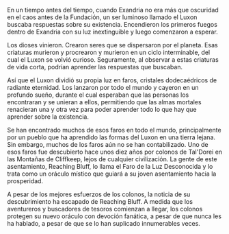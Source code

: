 En un tiempo antes del tiempo, cuando Exandria no era más que oscuridad en el caos antes de la Fundación, un ser luminoso llamado el Luxon buscaba respuestas sobre su existencia. Encendieron los primeros fuegos dentro de Exandria con su luz inextinguible y luego comenzaron a esperar.

Los dioses vinieron. Crearon seres que se dispersaron por el planeta. Esas criaturas murieron y procrearon y murieron en un ciclo interminable, del cual el Luxon se volvió curioso. Seguramente, al observar a estas criaturas de vida corta, podrían aprender las respuestas que buscaban.

Así que el Luxon dividió su propia luz en faros, cristales dodecaédricos de radiante eternidad. Los lanzaron por todo el mundo y cayeron en un profundo sueño, durante el cual esperaban que las personas los encontraran y se unieran a ellos, permitiendo que las almas mortales renacieran una y otra vez para poder aprender todo lo que hay que aprender sobre la existencia.

Se han encontrado muchos de esos faros en todo el mundo, principalmente por un pueblo que ha aprendido las formas del Luxon en una tierra lejana. Sin embargo, muchos de los faros aún no se han contabilizado. Uno de esos faros fue descubierto hace unos diez años por colonos de Tal'Dorei en las Montañas de Cliffkeep, lejos de cualquier civilización. La gente de este asentamiento, Reaching Bluff, lo llama el Faro de la Luz Desconocida y lo trata como un oráculo místico que guiará a su joven asentamiento hacia la prosperidad.

A pesar de los mejores esfuerzos de los colonos, la noticia de su descubrimiento ha escapado de Reaching Bluff. A medida que los aventureros y buscadores de tesoros comienzan a llegar, los colonos protegen su nuevo oráculo con devoción fanática, a pesar de que nunca les ha hablado, a pesar de que se lo han suplicado innumerables veces.